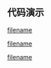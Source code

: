 <h2>代码演示</h2>

<div class="container-demo-main">

<div class="container-demo-left">

[filename](../../src/tab.html ':include :type=code  :fragment=htmldemo')

[filename](../../src/tab.html ':include :type=code  :fragment=jsdemo javascript')

</div>

<div class="container-demo-right">

[filename](../../src/tab.html ':include width=375 height=667')

</div>